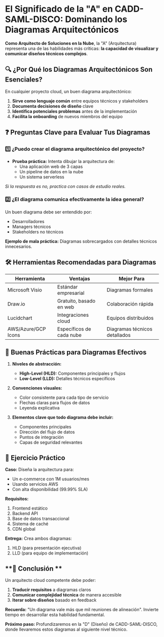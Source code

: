 # **El Significado de la "A" en CADD-SAML-DISCO: Dominando los Diagramas Arquitectónicos**

**Como Arquitecto de Soluciones en la Nube**, la "A" (Arquitectura) representa una de las habilidades más críticas: **la capacidad de visualizar y comunicar diseños técnicos complejos**.

## **🔍 ¿Por Qué los Diagramas Arquitectónicos Son Esenciales?**

En cualquier proyecto cloud, un buen diagrama arquitectónico:
1. **Sirve como lenguaje común** entre equipos técnicos y stakeholders
2. **Documenta decisiones de diseño** clave
3. **Identifica potenciales problemas** antes de la implementación
4. **Facilita la onboarding** de nuevos miembros del equipo

## **❓ Preguntas Clave para Evaluar Tus Diagramas**

### **1️⃣ ¿Puedo crear el diagrama arquitectónico del proyecto?**
- **Prueba práctica:** Intenta dibujar la arquitectura de:
  - Una aplicación web de 3 capas
  - Un pipeline de datos en la nube
  - Un sistema serverless

*Si la respuesta es no, practica con casos de estudio reales.*

### **2️⃣ ¿El diagrama comunica efectivamente la idea general?**
Un buen diagrama debe ser entendido por:
- Desarrolladores
- Managers técnicos
- Stakeholders no técnicos

**Ejemplo de mala práctica:** Diagramas sobrecargados con detalles técnicos innecesarios.

## **🛠 Herramientas Recomendadas para Diagramas**

| Herramienta | Ventajas | Mejor Para |
|------------|----------|------------|
| Microsoft Visio | Estándar empresarial | Diagramas formales |
| Draw.io | Gratuito, basado en web | Colaboración rápida |
| Lucidchart | Integraciones cloud | Equipos distribuidos |
| AWS/Azure/GCP Icons | Específicos de cada nube | Diagramas técnicos detallados |

## **📌 Buenas Prácticas para Diagramas Efectivos**

1. **Niveles de abstracción:**
   - **High-Level (HLD):** Componentes principales y flujos
   - **Low-Level (LLD):** Detalles técnicos específicos

2. **Convenciones visuales:**
   - Color consistente para cada tipo de servicio
   - Flechas claras para flujos de datos
   - Leyenda explicativa

3. **Elementos clave que todo diagrama debe incluir:**
   - Componentes principales
   - Dirección del flujo de datos
   - Puntos de integración
   - Capas de seguridad relevantes

## **🚀 Ejercicio Práctico**

**Caso:** Diseña la arquitectura para:
- Un e-commerce con 1M usuarios/mes
- Usando servicios AWS
- Con alta disponibilidad (99.99% SLA)

**Requisitos:**
1. Frontend estático
2. Backend API
3. Base de datos transaccional
4. Sistema de caché
5. CDN global

**Entrega:** Crea ambos diagramas:
1. HLD (para presentación ejecutiva)
2. LLD (para equipo de implementación)

## **🎯 Conclusión **

Un arquitecto cloud competente debe poder:
1. **Traducir requisitos** a diagramas claros
2. **Comunicar complejidad técnica** de manera accesible
3. **Iterar sobre diseños** basado en feedback

**Recuerda:** "Un diagrama vale más que mil reuniones de alineación". Invierte tiempo en desarrollar esta habilidad fundamental.

**Próximo paso:** Profundizaremos en la "D" (Diseño) de CADD-SAML-DISCO, donde llevaremos estos diagramas al siguiente nivel técnico.
